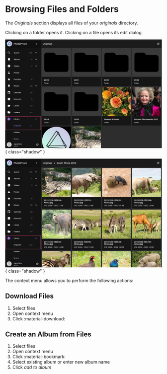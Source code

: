 # Browsing Files and Folders #

The *Originals* section displays all files of your *originals* directory.

Clicking on a folder opens it. Clicking on a file opens its edit dialog. 

![Screenshot](img/files-1-2503.jpg){ class="shadow" }

![Screenshot](img/files-2-2503.jpg){ class="shadow" }

The context menu allows you to perform the following actions:

## Download Files ##

1. Select files
2. Open context menu
3. Click :material-download:

## Create an Album from Files ##
 
1. Select files
2. Open context menu
3. Click :material-bookmark:
4. Select existing album or enter new album name
5. Click *add to album*